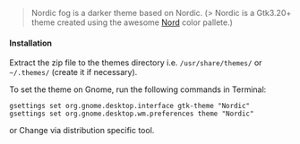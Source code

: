 > Nordic fog is a darker theme based on Nordic.
(> Nordic is a Gtk3.20+ theme created using the awesome [Nord](https://github.com/arcticicestudio/nord) color pallete.)

#### Installation

Extract the zip file to the themes directory i.e. `/usr/share/themes/` or `~/.themes/` (create it if necessary).

To set the theme on Gnome, run the following commands in Terminal:

```
gsettings set org.gnome.desktop.interface gtk-theme "Nordic"
gsettings set org.gnome.desktop.wm.preferences theme "Nordic"
```
or Change via distribution specific tool.

